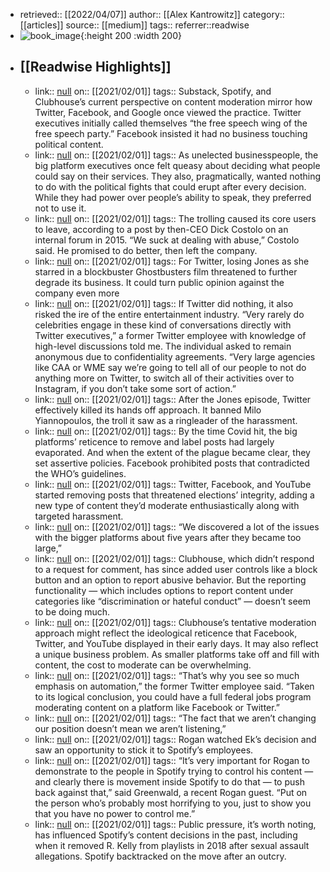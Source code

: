 - retrieved:: [[2022/04/07]]
  author:: [[Alex Kantrowitz]]
  category:: [[articles]]
  source:: [[medium]]
  tags:: 
  referrer::readwise
- ![book_image](https://readwise-assets.s3.amazonaws.com/static/images/article2.74d541386bbf.png){:height 200 :width 200}
- ## [[Readwise Highlights]]
	- link:: [null](null)
	  on:: [[2021/02/01]]
	  tags:: 
	  Substack, Spotify, and Clubhouse’s current perspective on content moderation mirror how Twitter, Facebook, and Google once viewed the practice. Twitter executives initially called themselves “the free speech wing of the free speech party.” Facebook insisted it had no business touching political content.
	- link:: [null](null)
	  on:: [[2021/02/01]]
	  tags:: 
	  As unelected businesspeople, the big platform executives once felt queasy about deciding what people could say on their services. They also, pragmatically, wanted nothing to do with the political fights that could erupt after every decision. While they had power over people’s ability to speak, they preferred not to use it.
	- link:: [null](null)
	  on:: [[2021/02/01]]
	  tags:: 
	  The trolling caused its core users to leave, according to a post by then-CEO Dick Costolo on an internal forum in 2015. “We suck at dealing with abuse,” Costolo said. He promised to do better, then left the company.
	- link:: [null](null)
	  on:: [[2021/02/01]]
	  tags:: 
	  For Twitter, losing Jones as she starred in a blockbuster Ghostbusters film threatened to further degrade its business. It could turn public opinion against the company even more
	- link:: [null](null)
	  on:: [[2021/02/01]]
	  tags:: 
	  If Twitter did nothing, it also risked the ire of the entire entertainment industry. “Very rarely do celebrities engage in these kind of conversations directly with Twitter executives,” a former Twitter employee with knowledge of high-level discussions told me. The individual asked to remain anonymous due to confidentiality agreements. “Very large agencies like CAA or WME say we’re going to tell all of our people to not do anything more on Twitter, to switch all of their activities over to Instagram, if you don’t take some sort of action.”
	- link:: [null](null)
	  on:: [[2021/02/01]]
	  tags:: 
	  After the Jones episode, Twitter effectively killed its hands off approach. It banned Milo Yiannopoulos, the troll it saw as a ringleader of the harassment.
	- link:: [null](null)
	  on:: [[2021/02/01]]
	  tags:: 
	  By the time Covid hit, the big platforms’ reticence to remove and label posts had largely evaporated. And when the extent of the plague became clear, they set assertive policies. Facebook prohibited posts that contradicted the WHO’s guidelines.
	- link:: [null](null)
	  on:: [[2021/02/01]]
	  tags:: 
	  Twitter, Facebook, and YouTube started removing posts that threatened elections’ integrity, adding a new type of content they’d moderate enthusiastically along with targeted harassment.
	- link:: [null](null)
	  on:: [[2021/02/01]]
	  tags:: 
	  “We discovered a lot of the issues with the bigger platforms about five years after they became too large,”
	- link:: [null](null)
	  on:: [[2021/02/01]]
	  tags:: 
	  Clubhouse, which didn’t respond to a request for comment, has since added user controls like a block button and an option to report abusive behavior. But the reporting functionality — which includes options to report content under categories like “discrimination or hateful conduct” — doesn’t seem to be doing much.
	- link:: [null](null)
	  on:: [[2021/02/01]]
	  tags:: 
	  Clubhouse’s tentative moderation approach might reflect the ideological reticence that Facebook, Twitter, and YouTube displayed in their early days. It may also reflect a unique business problem. As smaller platforms take off and fill with content, the cost to moderate can be overwhelming.
	- link:: [null](null)
	  on:: [[2021/02/01]]
	  tags:: 
	  “That’s why you see so much emphasis on automation,” the former Twitter employee said. “Taken to its logical conclusion, you could have a full federal jobs program moderating content on a platform like Facebook or Twitter.”
	- link:: [null](null)
	  on:: [[2021/02/01]]
	  tags:: 
	  “The fact that we aren’t changing our position doesn’t mean we aren’t listening,”
	- link:: [null](null)
	  on:: [[2021/02/01]]
	  tags:: 
	  Rogan watched Ek’s decision and saw an opportunity to stick it to Spotify’s employees.
	- link:: [null](null)
	  on:: [[2021/02/01]]
	  tags:: 
	  “It’s very important for Rogan to demonstrate to the people in Spotify trying to control his content — and clearly there is movement inside Spotify to do that — to push back against that,” said Greenwald, a recent Rogan guest. “Put on the person who’s probably most horrifying to you, just to show you that you have no power to control me.”
	- link:: [null](null)
	  on:: [[2021/02/01]]
	  tags:: 
	  Public pressure, it’s worth noting, has influenced Spotify’s content decisions in the past, including when it removed R. Kelly from playlists in 2018 after sexual assault allegations. Spotify backtracked on the move after an outcry.